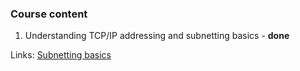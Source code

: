 ### Course content
1. Understanding TCP/IP addressing and subnetting basics - **done**

Links:
[Subnetting basics](https://support.microsoft.com/en-us/help/164015/understanding-tcp-ip-addressing-and-subnetting-basics)